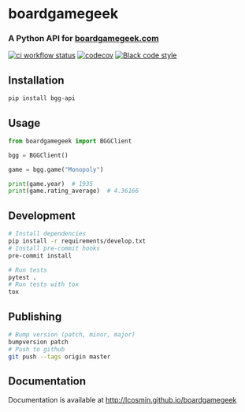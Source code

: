 # boardgamegeek

### A Python API for [boardgamegeek.com](https://boardgamegeek.com/)


[![ci workflow status](https://github.com/SukiCZ/boardgamegeek/actions/workflows/ci.yml/badge.svg)](https://github.com/SukiCZ/boardgamegeek/actions)
[![codecov](https://codecov.io/gh/SukiCZ/boardgamegeek/graph/badge.svg?token=LMOWZ62OIS)](https://codecov.io/gh/SukiCZ/boardgamegeek)
[![Black code style](https://img.shields.io/badge/code%20style-black-000000.svg)](https://github.com/ambv/black)

## Installation

```bash
pip install bgg-api
```

## Usage

```python
from boardgamegeek import BGGClient

bgg = BGGClient()

game = bgg.game("Monopoly")

print(game.year)  # 1935
print(game.rating_average)  # 4.36166
```

## Development

```bash
# Install dependencies
pip install -r requirements/develop.txt
# Install pre-commit hooks
pre-commit install

# Run tests
pytest .
# Run tests with tox
tox
```

## Publishing

```bash
# Bump version (patch, minor, major)
bumpversion patch
# Push to github
git push --tags origin master
```


## Documentation
<!-- TODO Restructure docs, publish to readthedocs.io -->

Documentation is available at <http://lcosmin.github.io/boardgamegeek>
